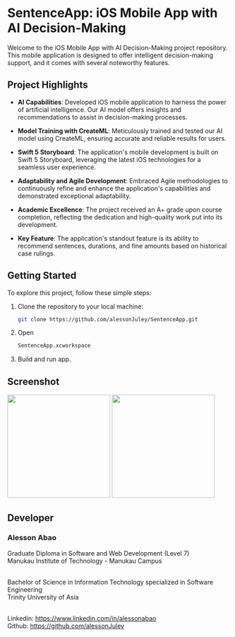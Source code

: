 # SentenceApp: iOS Mobile App with AI Decision-Making

Welcome to the iOS Mobile App with AI Decision-Making project repository. This mobile application is designed to offer intelligent decision-making support, and it comes with several noteworthy features.

## Project Highlights

- **AI Capabilities**: Developed iOS mobile application to harness the power of artificial intelligence. Our AI model offers insights and recommendations to assist in decision-making processes.

- **Model Training with CreateML**: Meticulously trained and tested our AI model using CreateML, ensuring accurate and reliable results for users.

- **Swift 5 Storyboard**: The application's mobile development is built on Swift 5 Storyboard, leveraging the latest iOS technologies for a seamless user experience.

- **Adaptability and Agile Development**: Embraced Agile methodologies to continuously refine and enhance the application's capabilities and demonstrated exceptional adaptability.

- **Academic Excellence**: The project received an A+ grade upon course completion, reflecting the dedication and high-quality work put into its development.

- **Key Feature**: The application's standout feature is its ability to recommend sentences, durations, and fine amounts based on historical case rulings. 

## Getting Started

To explore this project, follow these simple steps:

1. Clone the repository to your local machine:
   ```bash
   git clone https://github.com/alessonJuley/SentenceApp.git
2. Open
   ```bash
   SentenceApp.xcworkspace
3. Build and run app.

## Screenshot
<img width="233" src="https://github.com/alessonJuley/SentenceApp/assets/92022487/a5133729-94ff-4808-8a58-b90f6c827122">    
<img width="233" src="https://github.com/alessonJuley/SentenceApp/assets/92022487/2c81f5df-7258-4581-8c36-d9dcd638bb95">



## Developer
<h3>Alesson Abao</h3>
Graduate Diploma in Software and Web Development (Level 7)<br>
Manukau Institute of Technology - Manukau Campus <br><br>

Bachelor of Science in Information Technology specialized in Software Engineering<br>
Trinity University of Asia <br><br>

Linkedin: https://www.linkedin.com/in/alessonabao <br>
Github: https://github.com/alessonJuley <br>

